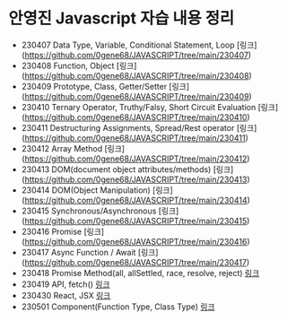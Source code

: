 # 안영진 Javascript 자습 내용 정리

- 230407 Data Type, Variable, Conditional Statement, Loop [링크] (https://github.com/0gene68/JAVASCRIPT/tree/main/230407)
- 230408 Function, Object [링크] (https://github.com/0gene68/JAVASCRIPT/tree/main/230408)
- 230409 Prototype, Class, Getter/Setter [링크] (https://github.com/0gene68/JAVASCRIPT/tree/main/230409)
- 230410 Ternary Operator, Truthy/Falsy, Short Circuit Evaluation [링크] (https://github.com/0gene68/JAVASCRIPT/tree/main/230410)
- 230411 Destructuring Assignments, Spread/Rest operator [링크] (https://github.com/0gene68/JAVASCRIPT/tree/main/230411)
- 230412 Array Method [링크] (https://github.com/0gene68/JAVASCRIPT/tree/main/230412)
- 230413 DOM(document object attributes/methods) [링크] (https://github.com/0gene68/JAVASCRIPT/tree/main/230413)
- 230414 DOM(Object Manipulation) [링크] (https://github.com/0gene68/JAVASCRIPT/tree/main/230414)  
- 230415 Synchronous/Asynchronous [링크] (https://github.com/0gene68/JAVASCRIPT/tree/main/230415)
- 230416 Promise [링크] (https://github.com/0gene68/JAVASCRIPT/tree/main/230416)
- 230417 Async Function / Await [링크] (https://github.com/0gene68/JAVASCRIPT/tree/main/230417) 
- 230418 Promise Method(all, allSettled, race, resolve, reject) [링크](https://github.com/0gene68/JAVASCRIPT/tree/main/230418)
- 230419 API, fetch() [링크](https://github.com/0gene68/JAVASCRIPT/tree/main/230419)
- 230430 React, JSX [링크](https://github.com/0gene68/JAVASCRIPT/tree/main/230430)
- 230501 Component(Function Type, Class Type) [링크](https://github.com/0gene68/JAVASCRIPT/tree/main/230501)